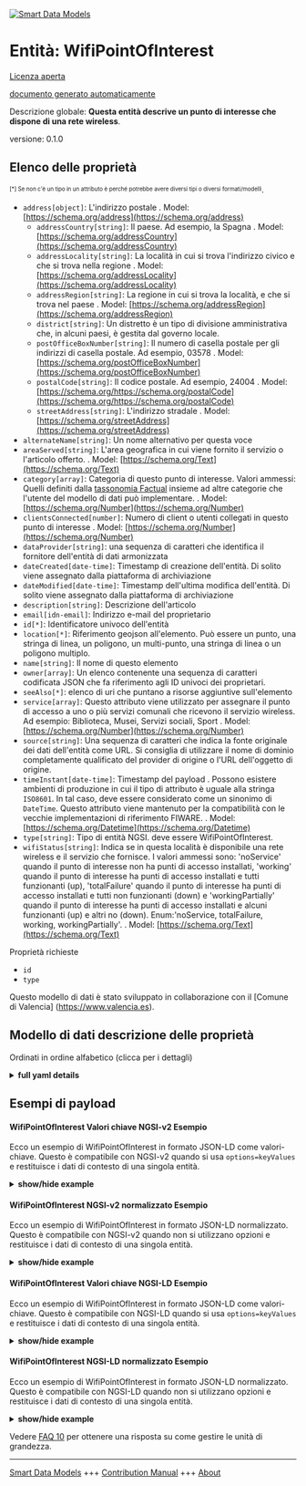 <!-- 10-Header -->  
[![Smart Data Models](https://smartdatamodels.org/wp-content/uploads/2022/01/SmartDataModels_logo.png "Logo")](https://smartdatamodels.org)  
Entità: WifiPointOfInterest  
===========================<!-- /10-Header -->  
<!-- 15-License -->  
[Licenza aperta](https://github.com/smart-data-models//dataModel.WifiNetwork/blob/master/WifiPointOfInterest/LICENSE.md)  
[documento generato automaticamente](https://docs.google.com/presentation/d/e/2PACX-1vTs-Ng5dIAwkg91oTTUdt8ua7woBXhPnwavZ0FxgR8BsAI_Ek3C5q97Nd94HS8KhP-r_quD4H0fgyt3/pub?start=false&loop=false&delayms=3000#slide=id.gb715ace035_0_60)  
<!-- /15-License -->  
<!-- 20-Description -->  
Descrizione globale: **Questa entità descrive un punto di interesse che dispone di una rete wireless**.  
versione: 0.1.0  
<!-- /20-Description -->  
<!-- 30-PropertiesList -->  

## Elenco delle proprietà  

<sup><sub>[*] Se non c'è un tipo in un attributo è perché potrebbe avere diversi tipi o diversi formati/modelli</sub></sup>.  
- `address[object]`: L'indirizzo postale  . Model: [https://schema.org/address](https://schema.org/address)	- `addressCountry[string]`: Il paese. Ad esempio, la Spagna  . Model: [https://schema.org/addressCountry](https://schema.org/addressCountry)  
	- `addressLocality[string]`: La località in cui si trova l'indirizzo civico e che si trova nella regione  . Model: [https://schema.org/addressLocality](https://schema.org/addressLocality)  
	- `addressRegion[string]`: La regione in cui si trova la località, e che si trova nel paese  . Model: [https://schema.org/addressRegion](https://schema.org/addressRegion)  
	- `district[string]`: Un distretto è un tipo di divisione amministrativa che, in alcuni paesi, è gestita dal governo locale.    
	- `postOfficeBoxNumber[string]`: Il numero di casella postale per gli indirizzi di casella postale. Ad esempio, 03578  . Model: [https://schema.org/postOfficeBoxNumber](https://schema.org/postOfficeBoxNumber)  
	- `postalCode[string]`: Il codice postale. Ad esempio, 24004  . Model: [https://schema.org/https://schema.org/postalCode](https://schema.org/https://schema.org/postalCode)  
	- `streetAddress[string]`: L'indirizzo stradale  . Model: [https://schema.org/streetAddress](https://schema.org/streetAddress)  
- `alternateName[string]`: Un nome alternativo per questa voce  - `areaServed[string]`: L'area geografica in cui viene fornito il servizio o l'articolo offerto.  . Model: [https://schema.org/Text](https://schema.org/Text)- `category[array]`: Categoria di questo punto di interesse. Valori ammessi: Quelli definiti dalla [tassonomia Factual](https://github.com/Factual/places/blob/master/categories/factual_taxonomy.json) insieme ad altre categorie che l'utente del modello di dati può implementare.  . Model: [https://schema.org/Number](https://schema.org/Number)- `clientsConnected[number]`: Numero di client o utenti collegati in questo punto di interesse  . Model: [https://schema.org/Number](https://schema.org/Number)- `dataProvider[string]`: una sequenza di caratteri che identifica il fornitore dell'entità di dati armonizzata  - `dateCreated[date-time]`: Timestamp di creazione dell'entità. Di solito viene assegnato dalla piattaforma di archiviazione  - `dateModified[date-time]`: Timestamp dell'ultima modifica dell'entità. Di solito viene assegnato dalla piattaforma di archiviazione  - `description[string]`: Descrizione dell'articolo  - `email[idn-email]`: Indirizzo e-mail del proprietario  - `id[*]`: Identificatore univoco dell'entità  - `location[*]`: Riferimento geojson all'elemento. Può essere un punto, una stringa di linea, un poligono, un multi-punto, una stringa di linea o un poligono multiplo.  - `name[string]`: Il nome di questo elemento  - `owner[array]`: Un elenco contenente una sequenza di caratteri codificata JSON che fa riferimento agli ID univoci dei proprietari.  - `seeAlso[*]`: elenco di uri che puntano a risorse aggiuntive sull'elemento  - `service[array]`: Questo attributo viene utilizzato per assegnare il punto di accesso a uno o più servizi comunali che ricevono il servizio wireless. Ad esempio: Biblioteca, Musei, Servizi sociali, Sport  . Model: [https://schema.org/Number](https://schema.org/Number)- `source[string]`: Una sequenza di caratteri che indica la fonte originale dei dati dell'entità come URL. Si consiglia di utilizzare il nome di dominio completamente qualificato del provider di origine o l'URL dell'oggetto di origine.  - `timeInstant[date-time]`: Timestamp del payload . Possono esistere ambienti di produzione in cui il tipo di attributo è uguale alla stringa `ISO8601`. In tal caso, deve essere considerato come un sinonimo di `DateTime`. Questo attributo viene mantenuto per la compatibilità con le vecchie implementazioni di riferimento FIWARE.  . Model: [https://schema.org/Datetime](https://schema.org/Datetime)- `type[string]`: Tipo di entità NGSI. deve essere WifiPointOfInterest.  - `wifiStatus[string]`: Indica se in questa località è disponibile una rete wireless e il servizio che fornisce. I valori ammessi sono: 'noService' quando il punto di interesse non ha punti di accesso installati, 'working' quando il punto di interesse ha punti di accesso installati e tutti funzionanti (up), 'totalFailure' quando il punto di interesse ha punti di accesso installati e tutti non funzionanti (down) e 'workingPartially' quando il punto di interesse ha punti di accesso installati e alcuni funzionanti (up) e altri no (down). Enum:'noService, totalFailure, working, workingPartially'.  . Model: [https://schema.org/Text](https://schema.org/Text)<!-- /30-PropertiesList -->  
<!-- 35-RequiredProperties -->  
Proprietà richieste  
- `id`  - `type`  <!-- /35-RequiredProperties -->  
<!-- 40-RequiredProperties -->  
Questo modello di dati è stato sviluppato in collaborazione con il [Comune di Valencia] (https://www.valencia.es).  
<!-- /40-RequiredProperties -->  
<!-- 50-DataModelHeader -->  
## Modello di dati descrizione delle proprietà  
Ordinati in ordine alfabetico (clicca per i dettagli)  
<!-- /50-DataModelHeader -->  
<!-- 60-ModelYaml -->  
<details><summary><strong>full yaml details</strong></summary>    
```yaml  
WifiPointOfInterest:    
  description: This entity describes a Point of Interest that has a wireless network    
  properties:    
    address:    
      description: The mailing address    
      properties:    
        addressCountry:    
          description: 'The country. For example, Spain'    
          type: string    
          x-ngsi:    
            model: https://schema.org/addressCountry    
            type: Property    
        addressLocality:    
          description: 'The locality in which the street address is, and which is in the region'    
          type: string    
          x-ngsi:    
            model: https://schema.org/addressLocality    
            type: Property    
        addressRegion:    
          description: 'The region in which the locality is, and which is in the country'    
          type: string    
          x-ngsi:    
            model: https://schema.org/addressRegion    
            type: Property    
        district:    
          description: 'A district is a type of administrative division that, in some countries, is managed by the local government'    
          type: string    
          x-ngsi:    
            type: Property    
        postOfficeBoxNumber:    
          description: 'The post office box number for PO box addresses. For example, 03578'    
          type: string    
          x-ngsi:    
            model: https://schema.org/postOfficeBoxNumber    
            type: Property    
        postalCode:    
          description: 'The postal code. For example, 24004'    
          type: string    
          x-ngsi:    
            model: https://schema.org/https://schema.org/postalCode    
            type: Property    
        streetAddress:    
          description: The street address    
          type: string    
          x-ngsi:    
            model: https://schema.org/streetAddress    
            type: Property    
        streetNr:    
          description: Number identifying a specific property on a public street    
          type: string    
          x-ngsi:    
            type: Property    
      type: object    
      x-ngsi:    
        model: https://schema.org/address    
        type: Property    
    alternateName:    
      description: An alternative name for this item    
      type: string    
      x-ngsi:    
        type: Property    
    areaServed:    
      description: The geographic area where a service or offered item is provided    
      type: string    
      x-ngsi:    
        model: https://schema.org/Text    
        type: Property    
    category:    
      description: 'Category of this point of interest. Allowed values: Those defined by the [Factual taxonomy](https://github.com/Factual/places/blob/master/categories/factual_taxonomy.json) together with other categories that the user of the data model may implement'    
      items:    
        type: string    
      type: array    
      x-ngsi:    
        model: https://schema.org/Number    
        type: Property    
    clientsConnected:    
      description: Number of clients or users connected in this point of interest    
      minimum: 0    
      type: number    
      x-ngsi:    
        model: https://schema.org/Number    
        type: Property    
    dataProvider:    
      description: A sequence of characters identifying the provider of the harmonised data entity    
      type: string    
      x-ngsi:    
        type: Property    
    dateCreated:    
      description: Entity creation timestamp. This will usually be allocated by the storage platform    
      format: date-time    
      type: string    
      x-ngsi:    
        type: Property    
    dateModified:    
      description: Timestamp of the last modification of the entity. This will usually be allocated by the storage platform    
      format: date-time    
      type: string    
      x-ngsi:    
        type: Property    
    description:    
      description: A description of this item    
      type: string    
      x-ngsi:    
        type: Property    
    email:    
      description: Email address of owner    
      format: idn-email    
      type: string    
      x-ngsi:    
        type: Property    
    id:    
      anyOf:    
        - description: Identifier format of any NGSI entity    
          maxLength: 256    
          minLength: 1    
          pattern: ^[\w\-\.\{\}\$\+\*\[\]`|~^@!,:\\]+$    
          type: string    
          x-ngsi:    
            type: Property    
        - description: Identifier format of any NGSI entity    
          format: uri    
          type: string    
          x-ngsi:    
            type: Property    
      description: Unique identifier of the entity    
      x-ngsi:    
        type: Property    
    location:    
      description: 'Geojson reference to the item. It can be Point, LineString, Polygon, MultiPoint, MultiLineString or MultiPolygon'    
      oneOf:    
        - description: Geojson reference to the item. Point    
          properties:    
            bbox:    
              items:    
                type: number    
              minItems: 4    
              type: array    
            coordinates:    
              items:    
                type: number    
              minItems: 2    
              type: array    
            type:    
              enum:    
                - Point    
              type: string    
          required:    
            - type    
            - coordinates    
          title: GeoJSON Point    
          type: object    
          x-ngsi:    
            type: GeoProperty    
        - description: Geojson reference to the item. LineString    
          properties:    
            bbox:    
              items:    
                type: number    
              minItems: 4    
              type: array    
            coordinates:    
              items:    
                items:    
                  type: number    
                minItems: 2    
                type: array    
              minItems: 2    
              type: array    
            type:    
              enum:    
                - LineString    
              type: string    
          required:    
            - type    
            - coordinates    
          title: GeoJSON LineString    
          type: object    
          x-ngsi:    
            type: GeoProperty    
        - description: Geojson reference to the item. Polygon    
          properties:    
            bbox:    
              items:    
                type: number    
              minItems: 4    
              type: array    
            coordinates:    
              items:    
                items:    
                  items:    
                    type: number    
                  minItems: 2    
                  type: array    
                minItems: 4    
                type: array    
              type: array    
            type:    
              enum:    
                - Polygon    
              type: string    
          required:    
            - type    
            - coordinates    
          title: GeoJSON Polygon    
          type: object    
          x-ngsi:    
            type: GeoProperty    
        - description: Geojson reference to the item. MultiPoint    
          properties:    
            bbox:    
              items:    
                type: number    
              minItems: 4    
              type: array    
            coordinates:    
              items:    
                items:    
                  type: number    
                minItems: 2    
                type: array    
              type: array    
            type:    
              enum:    
                - MultiPoint    
              type: string    
          required:    
            - type    
            - coordinates    
          title: GeoJSON MultiPoint    
          type: object    
          x-ngsi:    
            type: GeoProperty    
        - description: Geojson reference to the item. MultiLineString    
          properties:    
            bbox:    
              items:    
                type: number    
              minItems: 4    
              type: array    
            coordinates:    
              items:    
                items:    
                  items:    
                    type: number    
                  minItems: 2    
                  type: array    
                minItems: 2    
                type: array    
              type: array    
            type:    
              enum:    
                - MultiLineString    
              type: string    
          required:    
            - type    
            - coordinates    
          title: GeoJSON MultiLineString    
          type: object    
          x-ngsi:    
            type: GeoProperty    
        - description: Geojson reference to the item. MultiLineString    
          properties:    
            bbox:    
              items:    
                type: number    
              minItems: 4    
              type: array    
            coordinates:    
              items:    
                items:    
                  items:    
                    items:    
                      type: number    
                    minItems: 2    
                    type: array    
                  minItems: 4    
                  type: array    
                type: array    
              type: array    
            type:    
              enum:    
                - MultiPolygon    
              type: string    
          required:    
            - type    
            - coordinates    
          title: GeoJSON MultiPolygon    
          type: object    
          x-ngsi:    
            type: GeoProperty    
      x-ngsi:    
        type: GeoProperty    
    name:    
      description: The name of this item    
      type: string    
      x-ngsi:    
        type: Property    
    owner:    
      description: A List containing a JSON encoded sequence of characters referencing the unique Ids of the owner(s)    
      items:    
        anyOf:    
          - description: Identifier format of any NGSI entity    
            maxLength: 256    
            minLength: 1    
            pattern: ^[\w\-\.\{\}\$\+\*\[\]`|~^@!,:\\]+$    
            type: string    
            x-ngsi:    
              type: Property    
          - description: Identifier format of any NGSI entity    
            format: uri    
            type: string    
            x-ngsi:    
              type: Property    
        description: Unique identifier of the entity    
        x-ngsi:    
          type: Property    
      type: array    
      x-ngsi:    
        type: Property    
    seeAlso:    
      description: list of uri pointing to additional resources about the item    
      oneOf:    
        - items:    
            format: uri    
            type: string    
          minItems: 1    
          type: array    
        - format: uri    
          type: string    
      x-ngsi:    
        type: Property    
    service:    
      description: 'This attribute is used to assign the access point to one or several municipal service departments that receive the wireless service. For example: Library, Museums, Social Services, Sports'    
      items:    
        type: string    
      type: array    
      x-ngsi:    
        model: https://schema.org/Number    
        type: Property    
    source:    
      description: 'A sequence of characters giving the original source of the entity data as a URL. Recommended to be the fully qualified domain name of the source provider, or the URL to the source object'    
      type: string    
      x-ngsi:    
        type: Property    
    timeInstant:    
      description: 'Timestamp of the payload . There can be production environments where the attribute type is equal to the `ISO8601` string. If so, it must be considered as a synonym of `DateTime`. This attribute is kept for backwards compatibility with old FIWARE reference implementations'    
      format: date-time    
      type: string    
      x-ngsi:    
        model: https://schema.org/Datetime    
        type: Property    
    type:    
      description: NGSI Entity type. it has to be WifiPointOfInterest    
      enum:    
        - WifiPointOfInterest    
      type: string    
      x-ngsi:    
        type: Property    
    wifiStatus:    
      description: 'Indicates if there is a wireless network available at    this location and the service that it is providing. The allowed values are: ''noService'' when the point of interest has no access points installed, ''working'' when the point of interest has access points installed and all of them are working (up), ''totalFailure'' when the point of interest has access points installed and all of them are not working (down), and ''workingPartially'' when the point of interest has access points installed and some of them are working (up) and some of then are not working (down). Enum:''noService, totalFailure, working, workingPartially'''    
      enum:    
        - noService    
        - totalFailure    
        - working    
        - workingPartially    
      type: string    
      x-ngsi:    
        model: https://schema.org/Text    
        type: Property    
  required:    
    - id    
    - type    
  type: object    
  x-derived-from: ""    
  x-disclaimer: 'Redistribution and use in source and binary forms, with or without modification, are permitted  provided that the license conditions are met. Copyleft (c) 2022 Contributors to Smart Data Models Program'    
  x-license-url: https://github.com/smart-data-models/dataModel.WifiNetwork/blob/master/WifiPointOfInterest/LICENSE.md    
  x-model-schema: https://smart-data-models.github.io/dataModel.WifiNetwork/WifiPointOfInterest/schema.json    
  x-model-tags: ""    
  x-version: 0.1.0    
```  
</details>    
<!-- /60-ModelYaml -->  
<!-- 70-MiddleNotes -->  
<!-- /70-MiddleNotes -->  
<!-- 80-Examples -->  
## Esempi di payload  
#### WifiPointOfInterest Valori chiave NGSI-v2 Esempio  
Ecco un esempio di WifiPointOfInterest in formato JSON-LD come valori-chiave. Questo è compatibile con NGSI-v2 quando si usa `options=keyValues` e restituisce i dati di contesto di una singola entità.  
<details><summary><strong>show/hide example</strong></summary>    
```json  
{  
  "id": "poi_226",  
  "type": "WifiPointOfInterest",  
  "name": "Parque Central de Bomberos",  
  "address": {  
    "streetAddress": "Avda. Plata, 26. ",  
    "addressLocality": "Valencia"  
  },  
  "location": {  
    "type": "Point",  
    "coordinates": [-0.367589, 39.454197]  
  },  
  "clientsConnected": 1563,  
  "wifiStatus": "working",  
  "service": ["Bomberos"],  
  "category": ["70-Servicios de Emergencia"],  
  "timeInstant": "2020-09-22T09:30:03.00Z",  
  "email": "asistencia_tecnica_wifi@valencia.es",  
  "dataProvider": "Búsqueda del nombre/dirección en google",  
  "description": "Edificio del Parque Central de Bomberos",  
  "source": ""  
}  
```  
</details>  
#### WifiPointOfInterest NGSI-v2 normalizzato Esempio  
Ecco un esempio di WifiPointOfInterest in formato JSON-LD normalizzato. Questo è compatibile con NGSI-v2 quando non si utilizzano opzioni e restituisce i dati di contesto di una singola entità.  
<details><summary><strong>show/hide example</strong></summary>    
```json  
{  
  "id": "poi_226",  
  "type": "WifiPointOfInterest",  
  "name": {  
    "type": "Text",  
    "value": "Parque Central de Bomberos"  
  },  
  "address": {  
    "type": "Text",  
    "value": "Avda. Plata, 26. Valencia"  
  },  
  "location": {  
    "type": "geo:json",  
    "value": {  
      "type": "Point",  
      "coordinates": [  
        -0.367589,  
        39.454197  
      ]  
    }  
  },  
  "clientsConnected": {  
    "type": "Number",  
    "value": 1563  
  },  
  "wifiStatus": {  
    "type": "Text",  
    "value": "working"  
  },  
  "service": {  
    "type": "Array",  
    "value": [  
      "Bomberos"  
    ]  
  },  
  "category": {  
    "type": "Array",  
    "value": [  
      "70-Servicios de Emergencia"  
    ]  
  },  
  "TimeInstant": {  
    "type": "DateTime",  
    "value": "2020-09-22T09:30:03.00Z"  
  },  
  "contactPoint": {  
    "type": "Text",  
    "value": "asistencia_tecnica_wifi@valencia.es"  
  },  
  "dataProvider": {  
    "type": "Text",  
    "value": "Búsqueda del nombre/dirección en google"  
  },  
  "description": {  
    "type": "Text",  
    "value": "Edificio del Parque Central de Bomberos"  
  },  
  "source": {  
    "type": "Text",  
    "value": ""  
  }  
}  
```  
</details>  
#### WifiPointOfInterest Valori chiave NGSI-LD Esempio  
Ecco un esempio di WifiPointOfInterest in formato JSON-LD come valori-chiave. Questo è compatibile con NGSI-LD quando si usa `options=keyValues` e restituisce i dati di contesto di una singola entità.  
<details><summary><strong>show/hide example</strong></summary>    
```json  
{  
    "id": "poi_226",  
    "type": "WifiPointOfInterest",  
    "address": {  
        "streetAddress": "Avda. Plata, 26. ",  
        "addressLocality": "Valencia"  
    },  
    "category": [  
        "70-Servicios de Emergencia"  
    ],  
    "clientsConnected": 1563,  
    "dataProvider": "B\u00fasqueda del nombre/direcci\u00f3n en google",  
    "description": "Edificio del Parque Central de Bomberos",  
    "email": "asistencia_tecnica_wifi@valencia.es",  
    "location": {  
        "type": "Point",  
        "coordinates": [  
            -0.367589,  
            39.454197  
        ]  
    },  
    "name": "Parque Central de Bomberos",  
    "service": [  
        "Bomberos"  
    ],  
    "source": "",  
    "timeInstant": "2020-09-22T09:30:03.00Z",  
    "wifiStatus": "working",  
    "@context": [  
        "https://raw.githubusercontent.com/smart-data-models/dataModel.WifiNetwork/master/context.jsonld"  
    ]  
}  
```  
</details>  
#### WifiPointOfInterest NGSI-LD normalizzato Esempio  
Ecco un esempio di WifiPointOfInterest in formato JSON-LD normalizzato. Questo è compatibile con NGSI-LD quando non si utilizzano opzioni e restituisce i dati di contesto di una singola entità.  
<details><summary><strong>show/hide example</strong></summary>    
```json  
{  
    "id": "poi_226",  
    "type": "WifiPointOfInterest",  
    "TimeInstant": {  
        "type": "DateTime",  
        "value": {  
            "@type": "DateTime",  
            "@value": "2020-09-22T09:30:03.00Z"  
        }  
    },  
    "address": {  
        "type": "Property",  
        "value": "Avda. Plata, 26. Valencia"  
    },  
    "category": {  
        "type": "Property",  
        "value": [  
            "70-Servicios de Emergencia"  
        ]  
    },  
    "clientsConnected": {  
        "type": "Property",  
        "value": 1563  
    },  
    "contactPoint": {  
        "type": "Property",  
        "value": "asistencia_tecnica_wifi@valencia.es"  
    },  
    "dataProvider": {  
        "type": "Property",  
        "value": "B\u00fasqueda del nombre/direcci\u00f3n en google"  
    },  
    "description": {  
        "type": "Property",  
        "value": "Edificio del Parque Central de Bomberos"  
    },  
    "location": {  
        "type": "GeoProperty",  
        "value": {  
            "type": "Point",  
            "coordinates": [  
                -0.367589,  
                39.454197  
            ]  
        }  
    },  
    "name": {  
        "type": "Property",  
        "value": "Parque Central de Bomberos"  
    },  
    "service": {  
        "type": "Property",  
        "value": [  
            "Bomberos"  
        ]  
    },  
    "source": {  
        "type": "Property",  
        "value": ""  
    },  
    "wifiStatus": {  
        "type": "Property",  
        "value": "working"  
    }  
}  
```  
</details><!-- /80-Examples -->  
<!-- 90-FooterNotes -->  
<!-- /90-FooterNotes -->  
<!-- 95-Units -->  
Vedere [FAQ 10](https://smartdatamodels.org/index.php/faqs/) per ottenere una risposta su come gestire le unità di grandezza.  
<!-- /95-Units -->  
<!-- 97-LastFooter -->  
---  
[Smart Data Models](https://smartdatamodels.org) +++ [Contribution Manual](https://bit.ly/contribution_manual) +++ [About](https://bit.ly/Introduction_SDM)<!-- /97-LastFooter -->  
